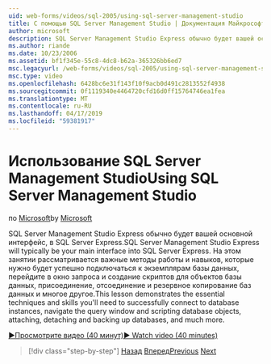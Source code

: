 ```yaml
---
uid: web-forms/videos/sql-2005/using-sql-server-management-studio
title: С помощью SQL Server Management Studio | Документация Майкрософт
author: microsoft
description: SQL Server Management Studio Express обычно будет вашей основной интерфейс, в SQL Server Express. На этом занятии рассматривается важные методы работы и ski...
ms.author: riande
ms.date: 10/23/2006
ms.assetid: bf1f345e-55c8-4dc8-b62a-365326bb6ed7
msc.legacyurl: /web-forms/videos/sql-2005/using-sql-server-management-studio
msc.type: video
ms.openlocfilehash: 6428bc6e31f143f10f9acb0d491c2813552f4938
ms.sourcegitcommit: 0f1119340e4464720cfd16d0ff15764746ea1fea
ms.translationtype: MT
ms.contentlocale: ru-RU
ms.lasthandoff: 04/17/2019
ms.locfileid: "59381917"
---
```

# <a name="using-sql-server-management-studio"></a><span data-ttu-id="bbc8b-104">Использование SQL Server Management Studio</span><span class="sxs-lookup"><span data-stu-id="bbc8b-104">Using SQL Server Management Studio</span></span>

<span data-ttu-id="bbc8b-105">по [Microsoft](https://github.com/microsoft)</span><span class="sxs-lookup"><span data-stu-id="bbc8b-105">by [Microsoft](https://github.com/microsoft)</span></span>

<span data-ttu-id="bbc8b-106">SQL Server Management Studio Express обычно будет вашей основной интерфейс, в SQL Server Express.</span><span class="sxs-lookup"><span data-stu-id="bbc8b-106">SQL Server Management Studio Express will typically be your main interface into SQL Server Express.</span></span> <span data-ttu-id="bbc8b-107">На этом занятии рассматривается важные методы работы и навыков, которые нужно будет успешно подключаться к экземплярам базы данных, перейдите в окно запроса и создание скриптов для объектов базы данных, присоединение, отсоединение и резервное копирование баз данных и многое другое.</span><span class="sxs-lookup"><span data-stu-id="bbc8b-107">This lesson demonstrates the essential techniques and skills you'll need to successfully connect to database instances, navigate the query window and scripting database objects, attaching, detaching and backing up databases, and much more.</span></span>

[<span data-ttu-id="bbc8b-108">&#9654;Просмотрите видео (40 минут)</span><span class="sxs-lookup"><span data-stu-id="bbc8b-108">&#9654; Watch video (40 minutes)</span></span>](https://channel9.msdn.com/Blogs/ASP-NET-Site-Videos/using-sql-server-management-studio)

> [!div class="step-by-step"]
> <span data-ttu-id="bbc8b-109">[Назад](connecting-your-web-application-to-sql-server-2005-express-edition.md)
> [Вперед](getting-started-with-reporting-services.md)</span><span class="sxs-lookup"><span data-stu-id="bbc8b-109">[Previous](connecting-your-web-application-to-sql-server-2005-express-edition.md)
[Next](getting-started-with-reporting-services.md)</span></span>

